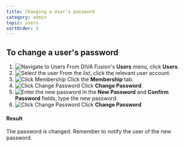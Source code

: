 ```yaml
---
title: Changing a User's password
category: admin
topic: users
sortOrder: 3
---
```


## To change a user's password

1. ![Navigate to Users](/images/v2/users/users-menu.png)
	From DIVA Fusion's **Users** menu, click **Users**.
2. ![Select the user](/images/v2/users/user-select.png)
	From the list, click the relevant user account.
3. ![Click Membership](/images/v2/users/membership-tab.png)
	Click the **Membership** tab.
4. ![Click Change Password](/images/v2/users/change-password-btn.png)
	Click **Change Password**.
5. ![Enter the new password](/images/v2/users/password.png)
	In the **New Password** and **Confirm Password** fields, type the new password.
6. ![Click Change Password](/images/v2/users/change-password-confirm-btn.png)
	Click **Change Password**

<div class="note note--success">
	<h4 class="note__title"><i class="fa fa-check-circle"></i> Result</h4>
	<p>The password is changed. Remember to notify the user of the new password.</p>
</div>
